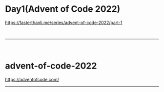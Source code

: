 # Day1(Advent of Code 2022)

https://fasterthanli.me/series/advent-of-code-2022/part-1


<br>

<hr>

<br>

# advent-of-code-2022

https://adventofcode.com/

<hr>

<br>

